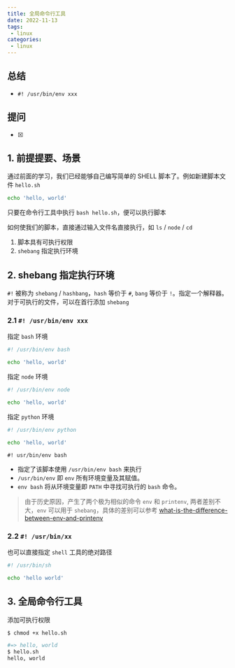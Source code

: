 ```yaml
---
title: 全局命令行工具
date: 2022-11-13
tags:
 - linux
categories: 
 - linux
---
```



## 总结
- `#! /usr/bin/env xxx`





## 提问
- [x] 





## 1. 前提提要、场景
通过前面的学习，我们已经能够自己编写简单的 SHELL 脚本了。例如新建脚本文件 `hello.sh`
```bash
echo 'hello, world'
```
只要在命令行工具中执行 `bash hello.sh`，便可以执行脚本

如何使我们的脚本，直接通过输入文件名直接执行，如 `ls` / `node` / `cd`
1. 脚本具有可执行权限
1. `shebang` 指定执行环境




## 2. shebang 指定执行环境
`#!` 被称为 `shebang` / `hashbang`，`hash` 等价于 `#`, `bang` 等价于 `!`。指定一个解释器。      
对于可执行的文件，可以在首行添加 `shebang`     

### 2.1 `#! /usr/bin/env xxx`

指定 `bash` 环境
```bash
#! /usr/bin/env bash

echo 'hello, world'
```

指定 `node` 环境
```bash
#! /usr/bin/env node 

echo 'hello, world'
```

指定 `python` 环境
```bash
#! /usr/bin/env python

echo 'hello, world'
```
`#! usr/bin/env bash`
- 指定了该脚本使用 `/usr/bin/env bash` 来执行
- `/usr/bin/env` 即 `env` 所有环境变量及其赋值。 
- `env bash` 将从环境变量即 `PATH` 中寻找可执行的 `bash` 命令。


> 由于历史原因，产生了两个极为相似的命令 `env` 和 `printenv`, 两者差别不大，`env` 可以用于 `shebang`，具体的差别可以参考 [what-is-the-difference-between-env-and-printenv](https://unix.stackexchange.com/questions/123473/what-is-the-difference-between-env-and-printenv)


### 2.2 `#! /usr/bin/xx`

也可以直接指定 `shell` 工具的绝对路径
```bash
#! /usr/bin/sh

echo 'hello world'
```


## 3. 全局命令行工具



添加可执行权限
```bash
$ chmod +x hello.sh

#=> hello, world
$ hello.sh
hello, world
```
